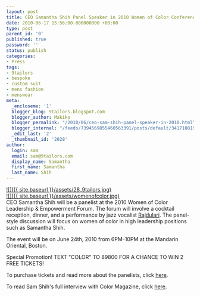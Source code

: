 ```yaml
---
layout: post
title: CEO Samantha Shih Panel Speaker in 2010 Women of Color Conference
date: 2010-06-17 15:56:00.000000000 +00:00
type: post
parent_id: '0'
published: true
password: ''
status: publish
categories:
- Press
tags:
- 9tailors
- bespoke
- custom suit
- mens fashion
- menswear
meta:
  _encloseme: '1'
  blogger_blog: 9tailors.blogspot.com
  blogger_author: Makiko
  blogger_permalink: "/2010/06/ceo-sam-shih-panel-speaker-in-2010.html"
  blogger_internal: "/feeds/7394569855460563391/posts/default/341710819790826703"
  _edit_last: '2'
  _thumbnail_id: '2028'
author:
  login: sam
  email: sam@9tailors.com
  display_name: Samantha
  first_name: Samantha
  last_name: Shih
---
```

[![]({{ site.baseurl }}/assets/28_9tailors.jpg)](http://2.bp.blogspot.com/_20LDsLnO2rk/TBpIbpXvaBI/AAAAAAAAARM/sE55895ZK4Y/s1600/28_9tailors.jpg)  
[![]({{ site.baseurl }}/assets/womenofcolor.jpg)](http://2.bp.blogspot.com/_20LDsLnO2rk/TBpIQEJBeXI/AAAAAAAAARE/psQGlvYBs0k/s1600/womenofcolor.jpg)  
CEO Samantha Shih will be a panelist at the 2010 Women of Color Leadership & Empowerment Forum. The forum will involve a cocktail reception, dinner, and a performance by jazz vocalist [Rajdulari](http://www.rajdularimusic.com/Home.html). The panel-style discussion will focus on women of color in high leadership positions such as Samantha Shih.

The event will be on June 24th, 2010 from 6PM-10PM at the Mandarin Oriental, Boston.

Special Promotion! TEXT "COLOR" TO 89800 FOR A CHANCE TO WIN 2 FREE TICKETS!

To purchase tickets and read more about the panelists, click [here](http://www.colormagazineusa.com/index.php?option=com_content&view=article&id=334&Itemid=59).

To read Sam Shih's full interview with Color Magazine, click [here](http://www.colormagazineusa.com/index.php?option=com_content&view=article&id=388&Itemid=59).